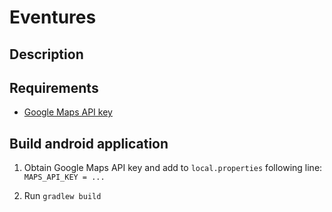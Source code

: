 # Eventures

## Description

## Requirements
- [Google Maps API key](https://developers.google.com/maps/documentation/android-sdk/get-api-key)

## Build android application

1) Obtain Google Maps API key and add to `local.properties` following line:
`MAPS_API_KEY = ...`

2) Run `gradlew build`

